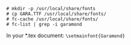 ```
# mkdir -p /usr/local/share/fonts
# cp GARA.TTF /usr/local/share/fonts/
# fc-cache /usr/local/share/fonts/
# fc-list | grep -i garamond
```

In your *.tex document:
`\setmainfont{Garamond}`
